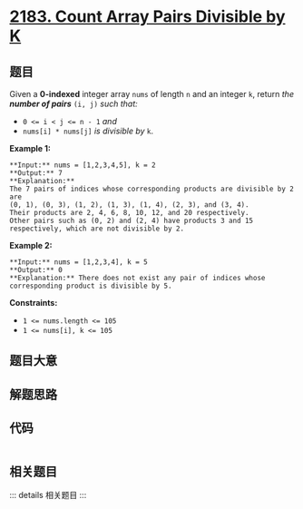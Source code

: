 # [2183. Count Array Pairs Divisible by K](https://leetcode.com/problems/count-array-pairs-divisible-by-k)

## 题目

Given a **0-indexed** integer array `nums` of length `n` and an integer `k`,
return _the **number of pairs**_ `(i, j)` _such that:_

  * `0 <= i < j <= n - 1` _and_
  * `nums[i] * nums[j]` _is divisible by_ `k`.



**Example 1:**

    
    
    **Input:** nums = [1,2,3,4,5], k = 2
    **Output:** 7
    **Explanation:** 
    The 7 pairs of indices whose corresponding products are divisible by 2 are
    (0, 1), (0, 3), (1, 2), (1, 3), (1, 4), (2, 3), and (3, 4).
    Their products are 2, 4, 6, 8, 10, 12, and 20 respectively.
    Other pairs such as (0, 2) and (2, 4) have products 3 and 15 respectively, which are not divisible by 2.    
    

**Example 2:**

    
    
    **Input:** nums = [1,2,3,4], k = 5
    **Output:** 0
    **Explanation:** There does not exist any pair of indices whose corresponding product is divisible by 5.
    



**Constraints:**

  * `1 <= nums.length <= 105`
  * `1 <= nums[i], k <= 105`


## 题目大意

## 解题思路

## 代码

```javascript

```

## 相关题目

::: details 相关题目
:::
